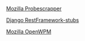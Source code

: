 
[Mozilla Probescrapper](https://github.com/mozilla/probe-scraper/commits?author=jhabarsingh)
                          
[Django RestFramework-stubs](https://github.com/typeddjango/djangorestframework-stubs/commits?author=jhabarsingh)

[Mozilla OpenWPM](https://github.com/mozilla/OpenWPM/commits?author=jhabarsingh)

